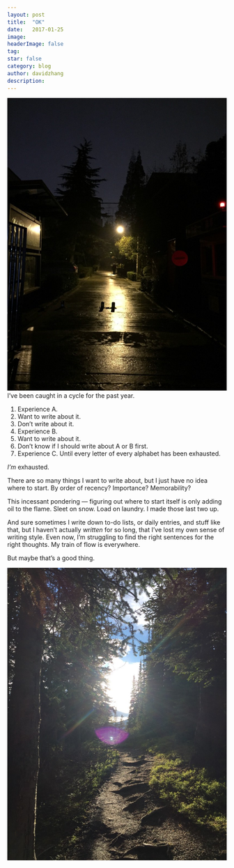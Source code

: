 ```yaml
---
layout:	post
title:	"OK"
date:	2017-01-25
image:
headerImage: false
tag:
star: false
category: blog
author: davidzhang
description:
---
```


  ![](/img/1*BjaKq3XBawHRvmVY33wAKQ.jpeg)I’ve been caught in a cycle for the past year.

1. Experience A.
2. Want to write about it.
3. Don’t write about it.
4. Experience B.
5. Want to write about it.
6. Don’t know if I should write about A or B first.
7. Experience C.
Until every letter of every alphabet has been exhausted.

*I’m* exhausted.

There are so many things I want to write about, but I just have no idea where to start. By order of recency? Importance? Memorability?

This incessant pondering — figuring out where to start itself is only adding oil to the flame. Sleet on snow. Load on laundry. I made those last two up.

And sure sometimes I write down to-do lists, or daily entries, and stuff like that, but I haven’t actually *written* for so long, that I’ve lost my own sense of writing style. Even now, I’m struggling to find the right sentences for the right thoughts. My train of flow is everywhere.

But maybe that’s a good thing.

![](/img/1*OYFaliiHO1BzNsGy9gKSCQ.jpeg)  
